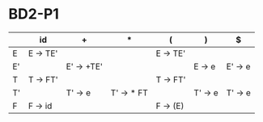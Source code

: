 # BD2-P1
 
|    | id       | +          | *          | (        | )       | $       |
|----|----------|------------|------------|----------|---------|---------|
| E  | E -> TE' |            |            | E -> TE' |         |         |
| E' |          | E' -> +TE' |            |          | E -> e  | E' -> e |
| T  | T -> FT' |            |            | T -> FT' |         |         |
| T' |          | T' -> e    | T' -> * FT |          | T' -> e | T' -> e |
| F  | F -> id  |            |            | F -> (E) |         |         |

